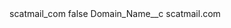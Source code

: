 <?xml version="1.0" encoding="UTF-8"?>
<CustomMetadata xmlns="http://soap.sforce.com/2006/04/metadata" xmlns:xsi="http://www.w3.org/2001/XMLSchema-instance" xmlns:xsd="http://www.w3.org/2001/XMLSchema">
    <label>scatmail_com</label>
    <protected>false</protected>
    <values>
        <field>Domain_Name__c</field>
        <value xsi:type="xsd:string">scatmail.com</value>
    </values>
</CustomMetadata>
